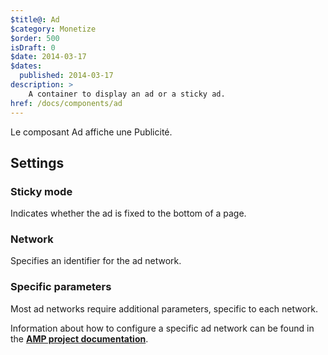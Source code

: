 ```yaml
---
$title@: Ad
$category: Monetize
$order: 500
isDraft: 0
$date: 2014-03-17
$dates:
  published: 2014-03-17
description: >
    A container to display an ad or a sticky ad.
href: /docs/components/ad
---
```

<p>Le composant Ad affiche une Publicité.</p>
<h2 class="mt4 mb4">Settings</h2>
<h3 class="mb3 mt3">Sticky mode</h3>
Indicates whether the ad is fixed to the bottom of a page.
<h3 class="mb3 mt3">Network</h3>
Specifies an identifier for the ad network.
<h3 class="mb3 mt3">Specific parameters</h3>
Most ad networks require additional parameters, specific to each network.

Information about how to configure a specific ad network can be found in the **[AMP project documentation](https://www.ampproject.org/docs/reference/components/amp-ad)**.
